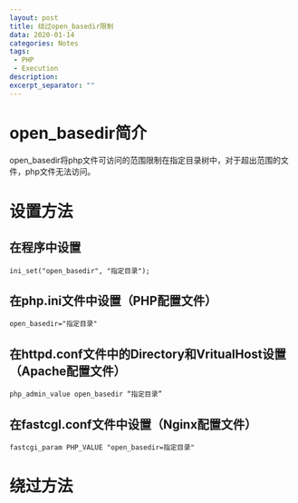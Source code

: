 ```yaml
---
layout: post
title: 绕过open_basedir限制
data: 2020-01-14
categories: Notes
tags: 
 - PHP
 - Execution
description:
excerpt_separator: ""
---
```


# open_basedir简介

open_basedir将php文件可访问的范围限制在指定目录树中，对于超出范围的文件，php文件无法访问。

# 设置方法

## 在程序中设置

```
ini_set("open_basedir", "指定目录");
```

## 在php.ini文件中设置（PHP配置文件）

```
open_basedir="指定目录"
```

## 在httpd.conf文件中的Directory和VritualHost设置（Apache配置文件）

```
php_admin_value open_basedir “指定目录”
```

## 在fastcgl.conf文件中设置（Nginx配置文件）

```
fastcgi_param PHP_VALUE "open_basedir=指定目录"
```

# 绕过方法

